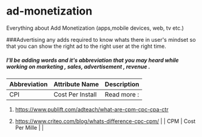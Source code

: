 # ad-monetization
Everything about Add Monetization (apps,mobile devices, web, tv etc.)


###Advertising any adds required to know whats there in user's mindset so that you can show the right ad to the right user at the right time.

##### I'll be adding words and it's abbreviation that you may heard while working on marketing , sales, advertisement , revenue .

| Abbreviation | Attribute Name | Description 
| ---          | ---            | ---         | 
|   CPI        |Cost Per Install |     Read more : 

1. https://www.publift.com/adteach/what-are-cpm-cpc-cpa-ctr

2. https://www.criteo.com/blog/whats-difference-cpc-cpm/        |
|     CPM      | Cost Per Mille	|             |

